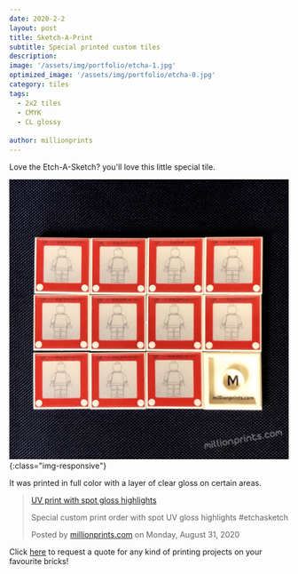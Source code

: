 ```yaml
---
date: 2020-2-2
layout: post
title: Sketch-A-Print
subtitle: Special printed custom tiles
description: 
image: '/assets/img/portfolio/etcha-1.jpg'
optimized_image: '/assets/img/portfolio/etcha-0.jpg'
category: tiles
tags:
  - 2x2 tiles
  - CMYK
  - CL glossy
 
author: millionprints
---
```


Love the Etch-A-Sketch? you'll love this little special tile.

![other views](/assets/img/portfolio/etcha-2.jpg){:class="img-responsive"}

It was printed in full color with a layer of clear gloss on certain areas.

<div class="fb-video" data-href="https://www.facebook.com/millionprints/videos/697764620821131/" data-show-text="false" data-width=""><blockquote cite="https://www.facebook.com/millionprints/videos/697764620821131/" class="fb-xfbml-parse-ignore"><a href="https://www.facebook.com/millionprints/videos/697764620821131/">UV print with spot gloss highlights</a><p>Special custom print order with spot UV gloss highlights #etchasketch</p>Posted by <a href="https://www.facebook.com/millionprints/">millionprints.com</a> on Monday, August 31, 2020</blockquote></div>



Click [here](https://millionprints.com/contact/) to request a quote for any kind of printing projects on your favourite bricks!











